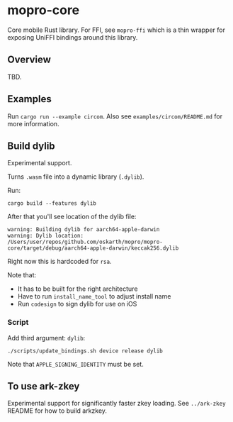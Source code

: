 # mopro-core

Core mobile Rust library. For FFI, see `mopro-ffi` which is a thin wrapper for exposing UniFFI bindings around this library.

## Overview

TBD.

## Examples

Run `cargo run --example circom`. Also see `examples/circom/README.md` for more information.

## Build dylib

Experimental support.

Turns `.wasm` file into a dynamic library (`.dylib`).

Run:

`cargo build --features dylib`

After that you'll see location of the dylib file:

```
warning: Building dylib for aarch64-apple-darwin
warning: Dylib location: /Users/user/repos/github.com/oskarth/mopro/mopro-core/target/debug/aarch64-apple-darwin/keccak256.dylib
```

Right now this is hardcoded for `rsa`.

Note that:
- It has to be built for the right architecture
- Have to run `install_name_tool` to adjust install name
- Run `codesign` to sign dylib for use on iOS

### Script

Add third argument: `dylib`:

`./scripts/update_bindings.sh device release dylib`

Note that `APPLE_SIGNING_IDENTITY` must be set.

## To use ark-zkey

Experimental support for significantly faster zkey loading. See `../ark-zkey` README for how to build arkzkey.